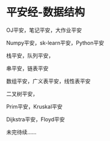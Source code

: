 # 平安经-数据结构

OJ平安，笔记平安，大作业平安

Numpy平安，sk-learn平安，Python平安

栈平安，队列平安，

串平安，链表平安

数组平安，广义表平安，线性表平安

二叉树平安，

Prim平安，Kruskal平安

Dijkstra平安，Floyd平安

未完待续……